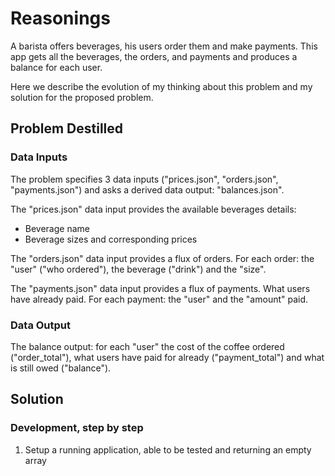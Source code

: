 # Reasonings

A barista offers beverages, his users order them and make payments.
This app gets all the beverages, the orders, and payments and produces a balance for each user.

Here we describe the evolution of my thinking about this problem and my solution for the proposed problem.

## Problem Destilled

### Data Inputs

The problem specifies 3 data inputs ("prices.json", "orders.json", "payments.json") and asks a derived data output: "balances.json".

The "prices.json" data input provides the available beverages details:

- Beverage name
- Beverage sizes and corresponding prices

The "orders.json" data input provides a flux of orders. For each order: the "user" ("who ordered"), the beverage ("drink") and the "size".

The "payments.json" data input provides a flux of payments. What users have already paid. For each payment: the "user" and the "amount" paid.

### Data Output

The balance output: for each "user" the cost of the coffee ordered ("order_total"), what users have paid for already ("payment_total") and what is still owed ("balance").

## Solution

### Development, step by step

1) Setup a running application, able to be tested and returning an empty array